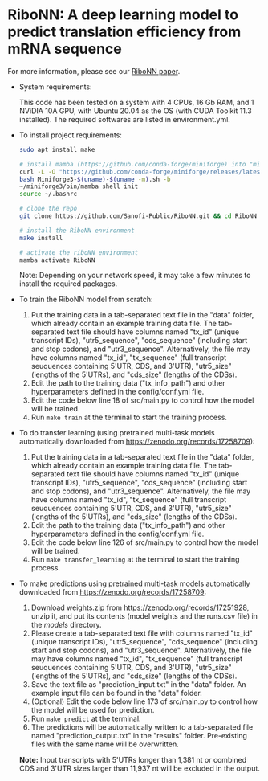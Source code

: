 # RiboNN: A deep learning model to predict translation efficiency from mRNA sequence

For more information, please see our [RiboNN paper](https://www.biorxiv.org/content/10.1101/2024.08.11.607362v2).

- System requirements:

  This code has been tested on a system with 4 CPUs, 16 Gb RAM, and 1 NViDIA 10A GPU, with Ubuntu 20.04 as the OS (with CUDA Toolkit 11.3 installed). The required softwares are listed in environment.yml.

- To install project requirements:
  ```bash
  sudo apt install make

  # install mamba (https://github.com/conda-forge/miniforge) into "miniforge3/" in the home directory. 
  curl -L -O "https://github.com/conda-forge/miniforge/releases/latest/download/Miniforge3-$(uname)-$(uname -m).sh"
  bash Miniforge3-$(uname)-$(uname -m).sh -b 
  ~/miniforge3/bin/mamba shell init 
  source ~/.bashrc

  # clone the repo
  git clone https://github.com/Sanofi-Public/RiboNN.git && cd RiboNN
  
  # install the RiboNN environment
  make install

  # activate the riboNN environment
  mamba activate RiboNN

  ```
  Note: Depending on your network speed, it may take a few minutes to install the required packages.


- To train the RiboNN model from scratch:
   1. Put the training data in a tab-separated text file in the "data" folder, which already contain an example training data file. The tab-separated text file should have columns named "tx_id" (unique transcript IDs), "utr5_sequence", "cds_sequence" (including start and stop codons), and "utr3_sequence". Alternatively, the file may have columns named "tx_id", "tx_sequence" (full transcript seuquences containing 5'UTR, CDS, and 3'UTR), "utr5_size" (lengths of the 5'UTRs), and "cds_size" (lengths of the CDSs). 
   2. Edit the path to the training data ("tx_info_path") and other hyperparameters defined in the config/conf.yml file. 
   3. Edit the code below line 18 of src/main.py to control how the model will be trained.
   4. Run `make train` at the terminal to start the training process.
  
- To do transfer learning (using pretrained multi-task models automatically downloaded from https://zenodo.org/records/17258709):
   1. Put the training data in a tab-separated text file in the "data" folder, which already contain an example training data file. The tab-separated text file should have columns named "tx_id" (unique transcript IDs), "utr5_sequence", "cds_sequence" (including start and stop codons), and "utr3_sequence". Alternatively, the file may have columns named "tx_id", "tx_sequence" (full transcript seuquences containing 5'UTR, CDS, and 3'UTR), "utr5_size" (lengths of the 5'UTRs), and "cds_size" (lengths of the CDSs). 
   2. Edit the path to the training data ("tx_info_path") and other hyperparameters defined in the config/conf.yml file. 
   3. Edit the code below line 126 of src/main.py to control how the model will be trained.
   4. Run `make transfer_learning` at the terminal to start the training process.
  
- To make predictions using pretrained multi-task models automatically downloaded from https://zenodo.org/records/17258709:
  1. Download weights.zip from https://zenodo.org/records/17251928, unzip it, and put its contents (model weights and the runs.csv file) in the *models* directory. 
  2. Please create a tab-separated text file with columns named "tx_id" (unique transcript IDs), "utr5_sequence", "cds_sequence" (including start and stop codons), and "utr3_sequence". Alternatively, the file may have columns named "tx_id", "tx_sequence" (full transcript seuquences containing 5'UTR, CDS, and 3'UTR), "utr5_size" (lengths of the 5'UTRs), and "cds_size" (lengths of the CDSs). 
  3. Save the text file as "prediction_input.txt" in the "data" folder. An example input file can be found in the "data" folder.
  4. (Optional) Edit the code below line 173 of src/main.py to control how the model will be used for prediction.
  5. Run `make predict` at the terminal.
  6. The predictions will be automatically written to a tab-separated file named "prediction_output.txt" in the "results" folder. Pre-existing files with the same name will be overwritten.
  
  **Note:** Input transcripts with 5'UTRs longer than 1,381 nt or combined CDS and 3'UTR sizes larger than 11,937 nt will be excluded in the output.   
